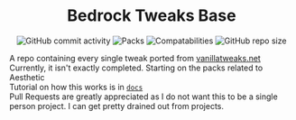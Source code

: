 <h1 align=center>Bedrock Tweaks Base</h1>
<p align=center>
    <img alt="GitHub commit activity" src="https://img.shields.io/github/commit-activity/w/NSPC911/Bedrock-Tweaks-Base?style=for-the-badge&color=green">
    <img alt="Packs" src="https://img.shields.io/badge/Packs-323%2F382-blue?style=for-the-badge&color=blue">
	<img alt="Compatabilities" src="https://img.shields.io/badge/Compatabilities-17%2F50-blue?style=for-the-badge&color=blue">
    <img alt="GitHub repo size" src="https://img.shields.io/github/repo-size/NSPC911/Bedrock-Tweaks-Base?style=for-the-badge&color=purple">
</p>
<p align=left>
    A repo containing every single tweak ported from <a href="https://vanillatweaks.net/picker/resource-packs">vanillatweaks.net</a>
    <br>
    Currently, it isn't exactly completed. Starting on the packs related to Aesthetic
    <br>
    Tutorial on how this works is in <a href="https://github.com/NSPC911/Bedrock-Tweaks-Base/tree/json-of-packs/docs"><code>docs</code></a>
    <br>
    Pull Requests are greatly appreciated as I do not want this to be a single person project. I can get pretty drained out from projects.
</p>